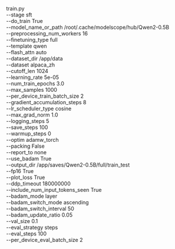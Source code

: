 train.py \
--stage sft \
--do_train True \
--model_name_or_path /root/.cache/modelscope/hub/Qwen2-0.5B \
--preprocessing_num_workers 16 \
--finetuning_type full \
--template qwen \
--flash_attn auto \
--dataset_dir /app/data \
--dataset alpaca_zh \
--cutoff_len 1024 \
--learning_rate 5e-05 \
--num_train_epochs 3.0 \
--max_samples 1000 \
--per_device_train_batch_size 2 \
--gradient_accumulation_steps 8 \
--lr_scheduler_type cosine \
--max_grad_norm 1.0 \
--logging_steps 5 \
--save_steps 100 \
--warmup_steps 0 \
--optim adamw_torch \
--packing False \
--report_to none \
--use_badam True \
--output_dir /app/saves/Qwen2-0.5B/full/train_test \
--fp16 True \
--plot_loss True \
--ddp_timeout 180000000 \
--include_num_input_tokens_seen True \
--badam_mode layer \
--badam_switch_mode ascending \
--badam_switch_interval 50 \
--badam_update_ratio 0.05 \
--val_size 0.1 \
--eval_strategy steps \
--eval_steps 100 \
--per_device_eval_batch_size 2 